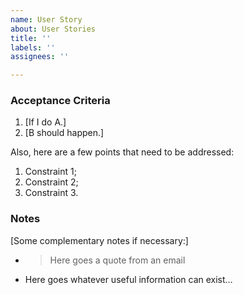 ```yaml
---
name: User Story
about: User Stories
title: ''
labels: ''
assignees: ''

---
```


### Acceptance Criteria

1. [If I do A.]
1. [B should happen.]


Also, here are a few points that need to be addressed:

1. Constraint 1;
1. Constraint 2;
1. Constraint 3.

### Notes

[Some complementary notes if necessary:]

* > Here goes a quote from an email
* Here goes whatever useful information can exist…
